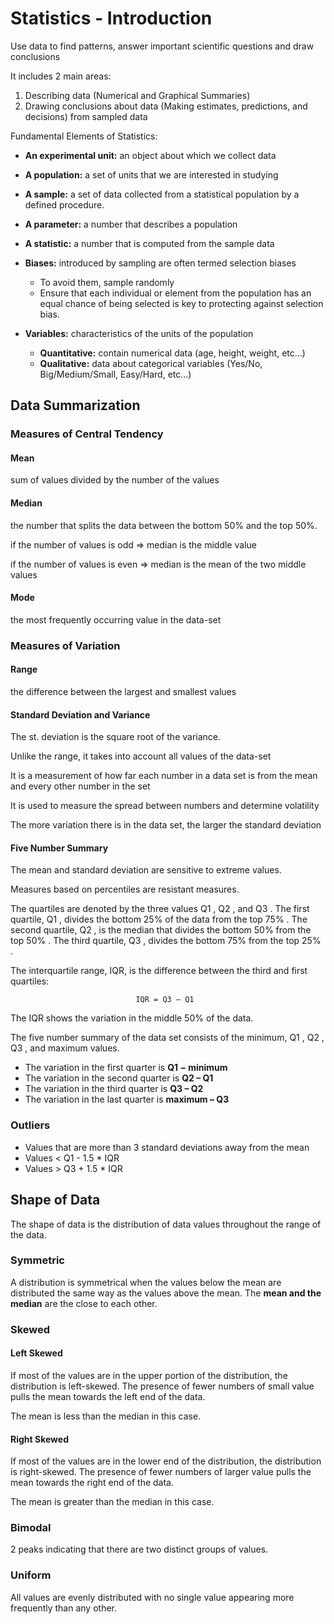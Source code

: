 # Statistics - Introduction

Use data to find patterns, answer important scientific questions and draw conclusions

It includes 2 main areas:

1. Describing data (Numerical and Graphical Summaries)
2. Drawing conclusions about data (Making estimates, predictions, and decisions) from sampled data

Fundamental Elements of Statistics:

- **An experimental unit:** an object about which we collect data 
- **A population:** a set of units that we are interested in studying 
- **A sample:** a set of data collected from a statistical population by a defined procedure.
- **A parameter:** a number that describes a population
- **A statistic:** a number that is computed from the sample data
- **Biases:** introduced by sampling are often termed selection biases
    - To avoid them, sample randomly
    - Ensure that each individual or element from the population has an equal chance of being selected is key to protecting against selection bias.

- **Variables:** characteristics of the units of the population
    - **Quantitative:** contain numerical data (age, height, weight, etc…)
    - **Qualitative:** data about categorical variables (Yes/No, Big/Medium/Small, Easy/Hard, etc…)
    
## Data Summarization

### Measures of Central Tendency

#### Mean

sum of values divided by the number of the values

#### Median

the number that splits the data between the bottom 50% and the top 50%.

if the number of values is odd ⇒ median is the middle value

if the number of values is even ⇒ median is the mean of the two middle values

#### Mode

the most frequently occurring value in the data-set

### Measures of Variation

#### Range

the difference between the largest and smallest values

#### Standard Deviation and Variance

The st. deviation is the square root of the variance.

Unlike the range, it takes into account all values of the data-set

It is a measurement of how far each number in a data set is from the mean and every other number in the set

It is used to measure the spread between numbers and determine volatility

The more variation there is in the data set, the larger the standard deviation

#### Five Number Summary

The mean and standard deviation are sensitive to extreme values. 

Measures based on percentiles are resistant measures.

The quartiles are denoted by the three values Q1 , Q2 , and Q3 . The first quartile, Q1 , divides the bottom 25% of the data from the top 75% . The second quartile, Q2 , is the median that divides the bottom 50% from the top 50% . The third quartile, Q3 , divides the bottom 75% from the top 25% .

The interquartile range, IQR, is the difference between the third and first quartiles:

                                IQR = Q3 – Q1

                           

The IQR shows the variation in the middle 50% of the data.

The five number summary of the data set consists of the minimum, Q1 , Q2 , Q3 , and maximum values.

- The variation in the first quarter is **Q1 − minimum**
- The variation in the second quarter is **Q2 – Q1**
- The variation in the third quarter is **Q3 – Q2**
- The variation in the last quarter is **maximum – Q3**

### Outliers
- Values that are more than 3 standard deviations away from the mean
- Values < Q1 - 1.5 * IQR 
- Values > Q3 + 1.5 * IQR

## Shape of Data

The shape of data is the distribution of data values throughout the range of the data. 
### Symmetric

A distribution is symmetrical when the values below the mean are distributed the same way as the values above the mean. The **mean and the median** are the close to each other. 

### Skewed
#### Left Skewed
If most of the values are in the upper portion of the distribution, the distribution is left-skewed. The presence of fewer numbers of small value pulls the mean towards the left end of the data. 

The mean is less than the median in this case. 
#### Right Skewed
If most of the values are in the lower end of the distribution, the distribution is right-skewed. The presence of fewer numbers of larger value pulls the mean towards the right end of the data. 

The mean is greater than the median in this case.

### Bimodal
2 peaks indicating that there are two distinct groups of values.

### Uniform
All values are evenly distributed with no single value appearing more frequently than any other.